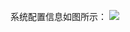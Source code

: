 系统配置信息如图所示：
![](http://imgcache.tcecqpoc.fsphere.cn/image/mc.qcloudimg.com/static/img/9e33ef9c13ab13080acad418f0b03382/image.png)
